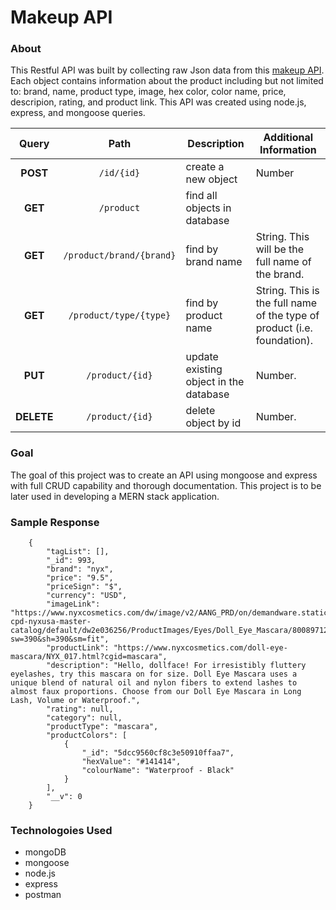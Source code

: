 # Makeup API

### About

This Restful API was built by collecting raw Json data from this [makeup API](https://makeup-api.herokuapp.com/). Each object contains information about the product including but not limited to: brand, name, product type, image, hex color, color name, price, descripion, rating, and product link. This API was created using node.js, express, and mongoose queries.

|   Query    |           Path           | Description                            | Additional Information                                                  |
| :--------: | :----------------------: | -------------------------------------- | ----------------------------------------------------------------------- |
|  **POST**  |        `/id/{id}`        | create a new object                    | Number                                                                  |
|  **GET**   |        `/product`        | find all objects in database           |                                                                         |
|  **GET**   | `/product/brand/{brand}` | find by brand name                     | String. This will be the full name of the brand.                        |
|  **GET**   |  `/product/type/{type}`  | find by product name                   | String. This is the full name of the type of product (i.e. foundation). |
|  **PUT**   |     `/product/{id}`      | update existing object in the database | Number.                                                                 |
| **DELETE** |     `/product/{id}`      | delete object by id                    | Number.                                                                 |

### Goal

The goal of this project was to create an API using mongoose and express with full CRUD capability and thorough documentation. This project is to be later used in developing a MERN stack application.

### Sample Response

```
    {
        "tagList": [],
        "_id": 993,
        "brand": "nyx",
        "price": "9.5",
        "priceSign": "$",
        "currency": "USD",
        "imageLink": "https://www.nyxcosmetics.com/dw/image/v2/AANG_PRD/on/demandware.static/-/Sites-cpd-nyxusa-master-catalog/default/dw2e036256/ProductImages/Eyes/Doll_Eye_Mascara/800897123543_dolleyemascara_longlash_black_main.jpg?sw=390&sh=390&sm=fit",
        "productLink": "https://www.nyxcosmetics.com/doll-eye-mascara/NYX_017.html?cgid=mascara",
        "description": "Hello, dollface! For irresistibly fluttery eyelashes, try this mascara on for size. Doll Eye Mascara uses a unique blend of natural oil and nylon fibers to extend lashes to almost faux proportions. Choose from our Doll Eye Mascara in Long Lash, Volume or Waterproof.",
        "rating": null,
        "category": null,
        "productType": "mascara",
        "productColors": [
            {
                "_id": "5dcc9560cf8c3e50910ffaa7",
                "hexValue": "#141414",
                "colourName": "Waterproof - Black"
            }
        ],
        "__v": 0
    }
```

### Technologoies Used

- mongoDB
- mongoose
- node.js
- express
- postman
